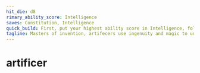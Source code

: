 ```yaml
---
hit_die: d8
rimary_ability_score: Intelligence
saves: Constitution, Intelligence
quick_build: First, put your highest ability score in Intelligence, followed by Constitution or Dexterity. Second, choose the guild artisan background.
tagline: Masters of invention, artifecers use ingenuity and magic to unlock extraordinary capabilities in objects
---
```


# artificer